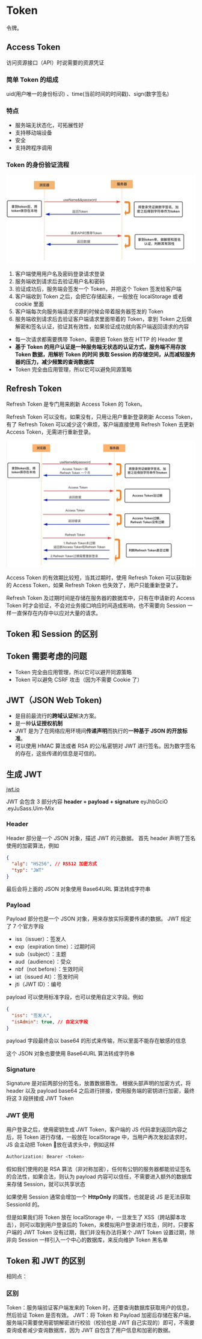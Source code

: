 # Token
令牌。

## Access Token
访问资源接口（API）时说需要的资源凭证
### 简单 Token 的组成
uid(用户唯一的身份标识) 、time(当前时间的时间戳)、sign(数字签名)


### 特点
* 服务端无状态化，可拓展性好
* 支持移动端设备
* 安全
* 支持跨程序调用


### Token 的身份验证流程
![Token 的身份验证流程](./Token身份验证流程.awebp)

1. 客户端使用用户名及密码登录请求登录
2. 服务端收到请求后去验证用户名和密码
3. 验证成功后，服务端会签发一个 Token，并把这个 Token 签发给客户端
4. 客户端收到 Token 之后，会把它存储起来，一般放在 localStorage 或者 cookie 里面
5. 客户端每次向服务端请求资源的时候会带着服务器签发的 Token
6. 服务端收到请求后去验证客户端请求里面带着的 Token，拿到 Token 之后做解密和签名认证，验证其有效性，如果验证成功就向客户端返回请求的内容


* 每一次请求都需要携带 Token，需要把 Token 放在 HTTP 的 Header 里
* **基于 Token 的用户认证是一种服务端无状态的认证方式，服务端不用存放 Token 数据，用解析 Token 的时间 换取 Session 的存储空间，从而减轻服务器的压力，减少频繁的查询数据库**
* Token 完全由应用管理，所以它可以避免同源策略



## Refresh Token
Refresh Token 是专门用来刷新 Access Token 的 Token。

Refresh Token 可以没有。如果没有，只用让用户重新登录刷新 Access Token，有了 Refresh Token 可以减少这个麻烦，客户端直接使用 Refresh Token 去更新 Access Token，无需进行重新登录。 

![Refresh Token的工作流程](./Refresh-Token的工作流程.awebp)

Access Token 的有效期比较短，当其过期时，使用 Refresh Token 可以获取新的 Access Token，如果 Refresh Token 也失效了，用户只能重新登录了。

Refresh Token 及过期时间是存储在服务器的数据库中，只有在申请新的 Access Token 时才会验证，不会对业务接口响应时间造成影响，也不需要向 Session 一样一直保存在内存中以应对大量的请求。




## Token 和 Session 的区别




## Token 需要考虑的问题
* Token 完全由应用管理，所以它可以避开同源策略
* Token 可以避免 CSRF 攻击（因为不需要 Cookie 了）


## JWT（JSON Web Token)
* 是目前最流行的**跨域认证**解决方案。
* 是一种**认证授权机制**
* JWT 是为了在网络应用环境间**传递声明**而执行的**一种基于 JSON 的开放标准**。
* 可以使用 HMAC 算法或者 RSA 的公/私密钥对 JWT 进行签名。因为数字签名的存在，这些传递的信息是可信的。


## 生成 JWT
[jwt.io](https://jwt.io/)


JWT 会包含 3 部分内容
**header + payload + signature**
eyJhbGciO .eyJuSass.Uim-Mix 

### Header
Header 部分是一个 JSON 对象，描述 JWT 的元数据。
首先 header 声明了签名使用的加密算法，例如
```json
{
  "alg": "HS256", // RS512 加密方式
  "typ": "JWT"
}
```
最后会将上面的 JSON 对象使用 Base64URL 算法转成字符串




### Payload
Payload 部分也是一个 JSON 对象，用来存放实际需要传递的数据。 JWT 规定了 7 个官方字段
* iss（issuer）：签发人
* exp（expiration time）：过期时间
* sub（subject）：主题
* aud（audience）：受众
* nbf（not before）：生效时间
* iat（issued At）：签发时间
* jti（JWT ID）：编号


payload 可以使用标准字段，也可以使用自定义字段。例如
```json
{
  "iss": "签发人",
  "isAdmin": true, // 自定义字段
}
```
payload 字段最终会以 base64 的形式来传输，所以里面不能存在敏感的信息

这个 JSON 对象也要使用 Base64URL 算法转成字符串



### Signature
Signature 是对前两部分的签名，放置数据篡改。
根据头部声明的加密方式，将 header 以及 payload base64 之后进行拼接，使用服务端的密钥进行加密，最终将这 3 段拼接成 JWT Token 



### JWT 使用
用户登录之后，使用密钥生成 JWT Token，客户端的 JS 代码拿到返回内容之后，将 Token 进行存储，一般放在 localStorage 中，当用户再次发起请求时，JS 会主动把 Token 放在请求头中，例如这样
```bash
Authorization: Bearer <token>
```

假如我们使用的是 RSA 算法（非对称加密），任何有公钥的服务器都能验证签名的合法性，如果合法，则认为 payload 内容可以信任，不需要进入额外的数据库来存储 Session，就可以共享状态




如果使用 Session 通常会增加一个 **HttpOnly** 的属性，也就是说 JS 是无法获取 SessionId 的。

但是如果我们将 Token 放在 localStorage 中，一旦发生了 XSS（跨站脚本攻击），则可以取到用户登录后的 Token，来模拟用户登录进行攻击，同时，只要客户端的 JWT Token 没有过期，我们并没有办法将某个 JWT Token 设置过期，除非向 Session 一样引入一个中心的数据库，来反向维护 Token 黑名单 


## Token 和 JWT 的区别
相同点：

### 区别
Token：服务端验证客户端发来的 Token 时，还要查询数据库获取用户的信息，然后验证 Token 是否有效。
JWT：将 Token 和 Payload 加密后存储在客户端，服务端只需要使用密钥解密进行校验（校验也是 JWT 自己实现的）即可，不需要查询或者减少查询数据库，因为 JWT 自包含了用户信息和加密的数据。